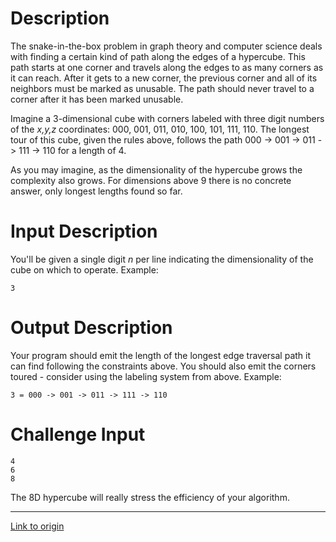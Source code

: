 # Description

The snake-in-the-box problem in graph theory and computer science deals with finding a certain kind of path along the edges of a hypercube. This path starts at one corner and travels along the edges to as many corners as it can reach. After it gets to a new corner, the previous corner and all of its neighbors must be marked as unusable. The path should never travel to a corner after it has been marked unusable.

Imagine a 3-dimensional cube with corners labeled with three digit numbers of the *x,y,z* coordinates: 000, 001, 011, 010, 100, 101, 111, 110. The longest tour of this cube, given the rules above, follows the path 000 -> 001 -> 011 -> 111 -> 110 for a length of 4. 

As you may imagine, as the dimensionality of the hypercube grows the complexity also grows. For dimensions above 9 there is no concrete answer, only longest lengths found so far. 

# Input Description

You'll be given a single digit *n* per line indicating the dimensionality of the cube on which to operate. Example:

    3

# Output Description

Your program should emit the length of the longest edge traversal path it can find following the constraints above. You should also emit the corners toured - consider using the labeling system from above. Example:

    3 = 000 -> 001 -> 011 -> 111 -> 110

# Challenge Input

    4
    6
    8

The 8D hypercube will really stress the efficiency of your algorithm.

---

[Link to origin](https://www.reddit.com/r/dailyprogrammer/7gvned)